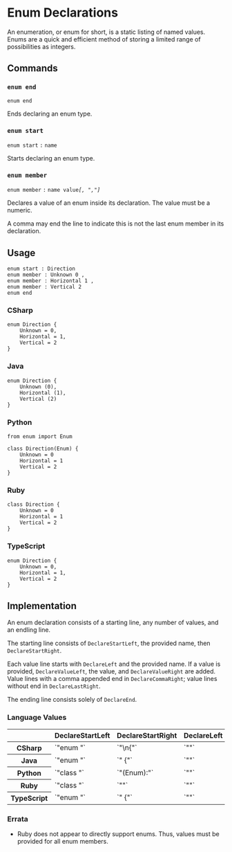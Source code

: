 # Enum Declarations

An enumeration, or enum for short, is a static listing of named values.
Enums are a quick and efficient method of storing a limited range of possibilities as integers.


## Commands

### `enum end`

`enum end`

Ends declaring an enum type.

### `enum start`

`enum start` `:` `name`

Starts declaring an enum type.

### `enum member`

`enum member` `:` `name value`*`[, ","]`*

Declares a value of an enum inside its declaration. The value must be a numeric.

A comma may end the line to indicate this is not the last enum member in its declaration. 


## Usage

```
enum start : Direction
enum member : Unknown 0 ,
enum member : Horizontal 1 ,
enum member : Vertical 2
enum end
```

### CSharp

```
enum Direction {
    Unknown = 0,
    Horizontal = 1,
    Vertical = 2
}
```

### Java

```
enum Direction {
    Unknown (0),
    Horizontal (1),
    Vertical (2)
}
```

### Python

```
from enum import Enum

class Direction(Enum) {
    Unknown = 0
    Horizontal = 1
    Vertical = 2
}
```

### Ruby

```
class Direction {
    Unknown = 0
    Horizontal = 1
    Vertical = 2
}
```

### TypeScript

```
enum Direction {
    Unknown = 0,
    Horizontal = 1,
    Vertical = 2
}
```

## Implementation

An enum declaration consists of a starting line, any number of values, and an endling line.

The starting line consists of `DeclareStartLeft`, the provided name, then `DeclareStartRight`.

Each value line starts with `DeclareLeft` and the provided name.
If a value is provided, `DeclareValueLeft`, the value, and `DeclareValueRight` are added.
Value lines with a comma appended end in `DeclareCommaRight`; value lines without end in `DeclareLastRight`.

The ending line consists solely of `DeclareEnd`.

### Language Values

<table>
    <thead>
        <th></th>
        <th>DeclareStartLeft</th>
        <th>DeclareStartRight</th>
        <th>DeclareLeft</th>
        <th>DeclareValueLeft</th>
        <th>DeclareValueRight</th>
        <th>DeclareCommaRight</th>
        <th>DeclareLastRight</th>
        <th>DeclareEnd</th>
    </thead>
    <tbody>
        <tr>
            <th>CSharp</th>
            <td>`"enum "`</td>
            <td>`"\n{"`</td>
            <td>`""`</td>
            <td>`" = "`</td>
            <td>`""`</td>
            <td>`","`</td>
            <td>`";"`</td>
            <td>`"}"`</td>
        </tr>
        <tr>
            <th>Java</th>
            <td>`"enum "`</td>
            <td>`" {"`</td>
            <td>`""`</td>
            <td>`" ("`</td>
            <td>`")"`</td>
            <td>`","`</td>
            <td>`";"`</td>
            <td>`"}"`</td>
        </tr>
        <tr>
            <th>Python</th>
            <td>`"class "`</td>
            <td>`"(Enum):"`</td>
            <td>`""`</td>
            <td>`" = "`</td>
            <td>`""`</td>
            <td>`""`</td>
            <td>`""`</td>
            <td>`""`</td>
        </tr>
        <tr>
            <th>Ruby</th>
            <td>`"class "`</td>
            <td>`""`</td>
            <td>`""`</td>
            <td>`"="`</td>
            <td>`""`</td>
            <td>`""`</td>
            <td>`""`</td>
            <td>`""`</td>
        </tr>
        <tr>
            <th>TypeScript</th>
            <td>`"enum "`</td>
            <td>`" {"`</td>
            <td>`""`</td>
            <td>`" = "`</td>
            <td>`""`</td>
            <td>`","`</td>
            <td>`""`</td>
            <td>`"}"`</td>
        </tr>
    <tbody>
</table>

### Errata

* Ruby does not appear to directly support enums. Thus, values must be provided for all enum members.

